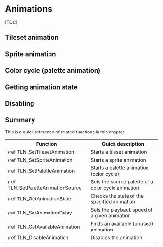 # Animations

[TOC]

## Tileset animation

## Sprite animation

## Color cycle (palette animation)

## Getting animation state

## Disabling

## Summary

This is a quick reference of related functions in this chapter:

|Function                            | Quick description
|------------------------------------|-------------------------------------
|\ref TLN_SetTilesetAnimation        | Starts a tileset animation
|\ref TLN_SetSpriteAnimation         | Starts a sprite animation
|\ref TLN_SetPaletteAnimation        | Starts a palette animation (color cycle)
|\ref TLN_SetPaletteAnimationSource  | Sets the source palette of a color cycle animation
|\ref TLN_GetAnimationState          | Checks the state of the specified animation
|\ref TLN_SetAnimationDelay          | Sets the playback speed of a given animation
|\ref TLN_GetAvailableAnimation      | Finds an available (unused) animation
|\ref TLN_DisableAnimation           | Disables the animation
